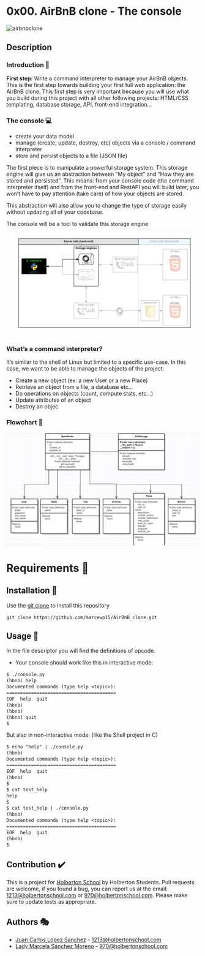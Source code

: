 # 0x00. AirBnB clone - The console

![](https://lh3.googleusercontent.com/vBz1LR7i3UBlfRTHEOmELIAvX-A9FgNMM6NeEG50nm-zdbb3laU6boFcV-OlJ7vQVALNEDu31j8 "airbnbclone")
## [](https://github.com//marcewp15/AirBnB_clone)Description

### Introduction :page_with_curl:

__First step:__ Write a command interpreter to manage your AirBnB objects.
This is the first step towards building your first full web application: the AirBnB clone. This first step is very important because you will use what you build during this project with all other following projects: HTML/CSS templating, database storage, API, front-end integration…

### The console :computer:
* create your data model
* manage (create, update, destroy, etc) objects via a console / command interpreter
* store and persist objects to a file (JSON file)

The first piece is to manipulate a powerful storage system. This storage engine will give us an abstraction between “My object” and “How they are stored and persisted”. This means: from your console code (the command interpreter itself) and from the front-end and RestAPI you will build later, you won’t have to pay attention (take care) of how your objects are stored.

This abstraction will also allow you to change the type of storage easily without updating all of your codebase.

The console will be a tool to validate this storage engine



<p align="center"><img src="console.PNG" width="700"></p>

### What’s a command interpreter?
It’s similar to the shell of Linux but limited to a specific use-case. In this case, we want to be able to manage the objects of the project:
* Create a new object (ex: a new User or a new Place)
* Retrieve an object from a file, a database etc…
* Do operations on objects (count, compute stats, etc…)
* Update attributes of an object
* Destroy an objec


### Flowchart :art:

<p align="center"><img src="flowchart.png" width="700"></p>


# Requirements :pencil:

## Installation :key:
Use the  [git clone](https://github.com/marcewp15/AirBnB_clone.git) to install this repository
```
git clone https://github.com/marcewp15/AirBnB_clone.git
```

## Usage :wrench:
In the file descriptor you will find the definitions of opcode.
* Your console should work like this in interactive mode:
```
$ ./console.py
(hbnb) help
Documented commands (type help <topic>):
========================================
EOF  help  quit
(hbnb) 
(hbnb) 
(hbnb) quit
$
```
But also in non-interactive mode: (like the Shell project in C)
```
$ echo "help" | ./console.py
(hbnb)
Documented commands (type help <topic>):
========================================
EOF  help  quit
(hbnb) 
$
$ cat test_help
help
$
$ cat test_help | ./console.py
(hbnb)
Documented commands (type help <topic>):
========================================
EOF  help  quit
(hbnb) 
$
```

## Contribution :heavy_check_mark:
This is a project for [Holberton School](https://www.holbertonschool.com/) by Holberton Students. Pull requests are welcome, if you found a bug, you can report us at the email: [1213@holbertonschool.com](mailto:1213@holbertonschool.com) or [970@holbertonschool.com](mailto:970@holbertonschool.com).
Please make sure to update tests as appropriate.
## Authors :performing_arts:
-   [Juan Carlos Lopez Sanchez](https://github.com/Juan-Bogota) - 1213@holbertonschool.com
-   [Lady Marcela Sánchez Moreno](https://github.com/marcewp15) - 970@holbertonschool.com